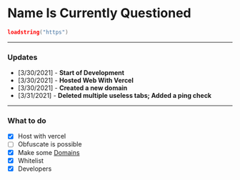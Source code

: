 # Name Is Currently Questioned

```lua
loadstring("https")
```

---

### Updates

- [3/30/2021] - **Start of Development**
- [3/30/2021] - **Hosted Web With Vercel**
- [3/30/2021] - **Created a new domain**
- [3/31/2021] - **Deleted multiple useless tabs; Added a ping check**

---

### What to do

- [x] Host with vercel
- [ ] Obfuscate is possible
- [x] Make some [Domains](https://google.com)
- [x] Whitelist
- [x] Developers
